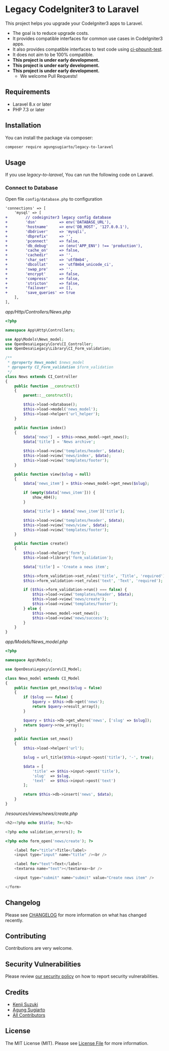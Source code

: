 # Legacy CodeIgniter3 to Laravel

This project helps you upgrade your CodeIgniter3 apps to Laravel.

- The goal is to reduce upgrade costs.
- It provides compatible interfaces for common use cases in CodeIgniter3 apps.
- It also provides compatible interfaces to test code using [ci-phpunit-test]().
- It does not aim to be 100% compatible.
- **This project is under early development.**
- **This project is under early development.**
- **This project is under early development.**
  - We welcome Pull Requests!

## Requirements

- Laravel 8.x or later
- PHP 7.3 or later

## Installation

You can install the package via composer:

``` bash
composer require agungsugiarto/legacy-to-laravel
```

## Usage
If you use *legacy-to-laravel*, You can run the following code on Laravel.

### Connect to Database
Open file `config/database.php` to configuration
```diff
'connections' => [
    'mysql' => [
+        // codeigniter3 legacy config database
+        'dsn'          => env('DATABASE_URL'),
+        'hostname'     => env('DB_HOST', '127.0.0.1'),
+        'dbdriver'     => 'mysqli',
+        'dbprefix'     => '',
+        'pconnect'     => false,
+        'db_debug'     => (env('APP_ENV') !== 'production'),
+        'cache_on'     => false,
+        'cachedir'     => '',
+        'char_set'     => 'utf8mb4',
+        'dbcollat'     => 'utf8mb4_unicode_ci',
+        'swap_pre'     => '',
+        'encrypt'      => false,
+        'compress'     => false,
+        'stricton'     => false,
+        'failover'     => [],
+        'save_queries' => true
    ],
],
```

*app/Http/Controllers/News.php*
```php
<?php

namespace App\Http\Controllers;

use App\Models\News_model;
use OpenDesa\Legacy\Core\CI_Controller;
use OpenDesa\Legacy\Library\CI_Form_validation;

/**
 * @property News_model $news_model
 * @property CI_Form_validation $form_validation
 */
class News extends CI_Controller
{
    public function __construct()
    {
        parent::__construct();

        $this->load->database();
        $this->load->model('news_model');
        $this->load->helper('url_helper');
    }

    public function index()
    {
        $data['news']  = $this->news_model->get_news();
        $data['title'] = 'News archive';

        $this->load->view('templates/header', $data);
        $this->load->view('news/index', $data);
        $this->load->view('templates/footer');
    }

    public function view($slug = null)
    {
        $data['news_item'] = $this->news_model->get_news($slug);

        if (empty($data['news_item'])) {
            show_404();
        }

        $data['title'] = $data['news_item']['title'];

        $this->load->view('templates/header', $data);
        $this->load->view('news/view', $data);
        $this->load->view('templates/footer');
    }

    public function create()
    {
        $this->load->helper('form');
        $this->load->library('form_validation');

        $data['title'] = 'Create a news item';

        $this->form_validation->set_rules('title', 'Title', 'required');
        $this->form_validation->set_rules('text', 'Text', 'required');

        if ($this->form_validation->run() === false) {
            $this->load->view('templates/header', $data);
            $this->load->view('news/create');
            $this->load->view('templates/footer');
        } else {
            $this->news_model->set_news();
            $this->load->view('news/success');
        }
    }
}
```

*app/Models/News_model.php*
```php
<?php

namespace App\Models;

use OpenDesa\Legacy\Core\CI_Model;

class News_model extends CI_Model
{
    public function get_news($slug = false)
    {
        if ($slug === false) {
            $query = $this->db->get('news');
            return $query->result_array();
        }

        $query = $this->db->get_where('news', ['slug' => $slug]);
        return $query->row_array();
    }

    public function set_news()
    {
        $this->load->helper('url');

        $slug = url_title($this->input->post('title'), '-', true);

        $data = [
            'title' => $this->input->post('title'),
            'slug'  => $slug,
            'text'  => $this->input->post('text')
        ];

        return $this->db->insert('news', $data);
    }
}
```

*/resources/views/news/create.php*
```php
<h2><?php echo $title; ?></h2>

<?php echo validation_errors(); ?>

<?php echo form_open('news/create'); ?>

    <label for="title">Title</label>
    <input type="input" name="title" /><br />

    <label for="text">Text</label>
    <textarea name="text"></textarea><br />

    <input type="submit" name="submit" value="Create news item" />

</form>
```

## Changelog

Please see [CHANGELOG](CHANGELOG.md) for more information on what has changed recently.

## Contributing

Contributions are very welcome.

## Security Vulnerabilities

Please review [our security policy](../../security/policy) on how to report security vulnerabilities.

## Credits

- [Kenji Suzuki](https://github.com/kenjis)
- [Agung Sugiarto](https://github.com/agungsugiarto)
- [All Contributors](../../contributors)

## License

The MIT License (MIT). Please see [License File](LICENSE.md) for more information.